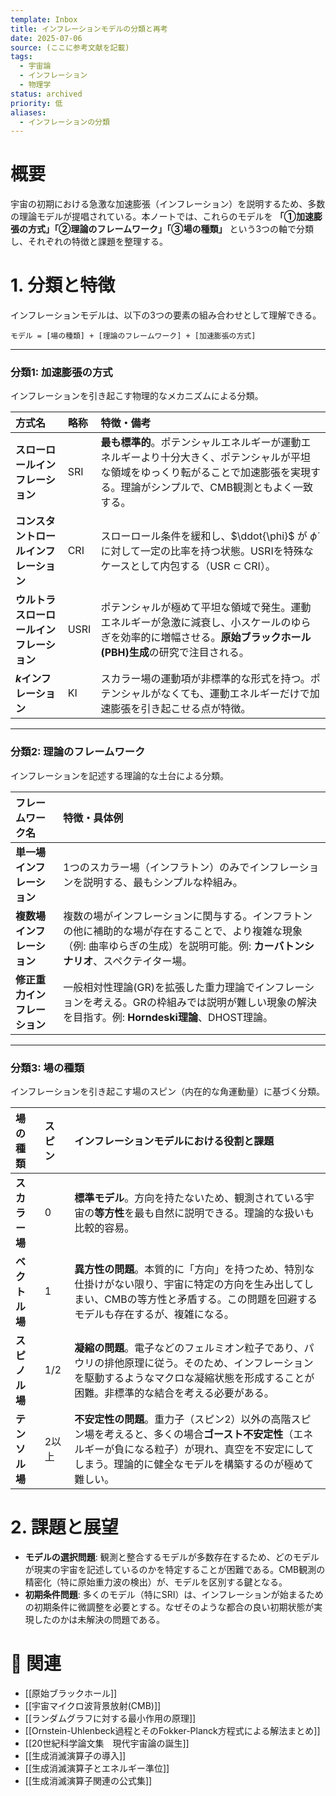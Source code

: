```yaml
---
template: Inbox
title: インフレーションモデルの分類と再考
date: 2025-07-06
source: (ここに参考文献を記載)
tags:
  - 宇宙論
  - インフレーション
  - 物理学
status: archived
priority: 低
aliases:
  - インフレーションの分類
---
```


# 概要
宇宙の初期における急激な加速膨張（インフレーション）を説明するため、多数の理論モデルが提唱されている。本ノートでは、これらのモデルを **「①加速膨張の方式」「②理論のフレームワーク」「③場の種類」** という3つの軸で分類し、それぞれの特徴と課題を整理する。

# 1. 分類と特徴
インフレーションモデルは、以下の3つの要素の組み合わせとして理解できる。

`モデル = [場の種類] + [理論のフレームワーク] + [加速膨張の方式]`

---

### 分類1: 加速膨張の方式
インフレーションを引き起こす物理的なメカニズムによる分類。

| 方式名 | 略称 | 特徴・備考 |
| :--- | :--- | :--- |
| **スローロールインフレーション** | SRI | **最も標準的**。ポテンシャルエネルギーが運動エネルギーより十分大きく、ポテンシャルが平坦な領域をゆっくり転がることで加速膨張を実現する。理論がシンプルで、CMB観測ともよく一致する。 |
| **コンスタントロールインフレーション** | CRI | スローロール条件を緩和し、$\ddot{\phi}$ が $\dot{\phi}$ に対して一定の比率を持つ状態。USRIを特殊なケースとして内包する（USR ⊂ CRI）。 |
| **ウルトラスローロールインフレーション** | USRI | ポテンシャルが極めて平坦な領域で発生。運動エネルギーが急激に減衰し、小スケールのゆらぎを効率的に増幅させる。**原始ブラックホール(PBH)生成**の研究で注目される。 |
| **$k$インフレーション** | KI | スカラー場の運動項が非標準的な形式を持つ。ポテンシャルがなくても、運動エネルギーだけで加速膨張を引き起こせる点が特徴。 |

---

### 分類2: 理論のフレームワーク
インフレーションを記述する理論的な土台による分類。

| フレームワーク名         | 特徴・具体例                                                                                         |
| :--------------- | :--------------------------------------------------------------------------------------------- |
| **単一場インフレーション**  | 1つのスカラー場（インフラトン）のみでインフレーションを説明する、最もシンプルな枠組み。                                                   |
| **複数場インフレーション**  | 複数の場がインフレーションに関与する。インフラトンの他に補助的な場が存在することで、より複雑な現象（例: 曲率ゆらぎの生成）を説明可能。例: **カーバトンシナリオ**、スペクテイター場。 |
| **修正重力インフレーション** | 一般相対性理論(GR)を拡張した重力理論でインフレーションを考える。GRの枠組みでは説明が難しい現象の解決を目指す。例: **Horndeski理論**、DHOST理論。          |

---

### 分類3: 場の種類
インフレーションを引き起こす場のスピン（内在的な角運動量）に基づく分類。

| 場の種類 | スピン | インフレーションモデルにおける役割と課題 |
| :--- | :--- | :--- |
| **スカラー場** | 0 | **標準モデル**。方向を持たないため、観測されている宇宙の**等方性**を最も自然に説明できる。理論的な扱いも比較的容易。 |
| **ベクトル場** | 1 | **異方性の問題**。本質的に「方向」を持つため、特別な仕掛けがない限り、宇宙に特定の方向を生み出してしまい、CMBの等方性と矛盾する。この問題を回避するモデルも存在するが、複雑になる。 |
| **スピノル場** | 1/2 | **凝縮の問題**。電子などのフェルミオン粒子であり、パウリの排他原理に従う。そのため、インフレーションを駆動するようなマクロな凝縮状態を形成することが困難。非標準的な結合を考える必要がある。 |
| **テンソル場** | 2以上 | **不安定性の問題**。重力子（スピン2）以外の高階スピン場を考えると、多くの場合**ゴースト不安定性**（エネルギーが負になる粒子）が現れ、真空を不安定にしてしまう。理論的に健全なモデルを構築するのが極めて難しい。 |


# 2. 課題と展望
- **モデルの選択問題**: 観測と整合するモデルが多数存在するため、どのモデルが現実の宇宙を記述しているのかを特定することが困難である。CMB観測の精密化（特に原始重力波の検出）が、モデルを区別する鍵となる。
- **初期条件問題**: 多くのモデル（特にSRI）は、インフレーションが始まるための初期条件に微調整を必要とする。なぜそのような都合の良い初期状態が実現したのかは未解決の問題である。

# 🔗 関連
- [[原始ブラックホール]]
- [[宇宙マイクロ波背景放射(CMB)]]
- [[ランダムグラフに対する最小作用の原理]]
- [[Ornstein-Uhlenbeck過程とそのFokker-Planck方程式による解法まとめ]]
- [[20世紀科学論文集　現代宇宙論の誕生]]
- [[生成消滅演算子の導入]]
- [[生成消滅演算子とエネルギー準位]]
- [[生成消滅演算子関連の公式集]]
